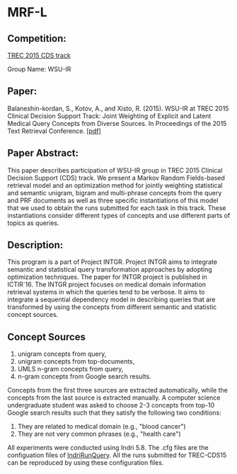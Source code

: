 # MRF-L

## Competition:
[TREC 2015 CDS track](http://www.trec-cds.org/2015.html)

Group Name: WSU-IR 

## Paper:
Balaneshin-kordan, S., Kotov, A., and Xisto, R. (2015). WSU-IR at TREC 2015 Clinical Decision Support
Track: Joint Weighting of Explicit and Latent Medical Query Concepts from Diverse Sources. In Proceedings
of the 2015 Text Retrieval Conference. [\[pdf\]](http://trec.nist.gov/pubs/trec24/papers/wsu_ir-CL.pdf)

## Paper Abstract:
This paper describes participation of WSU-IR group in TREC
2015 Clinical Decision Support (CDS) track. We present a Markov Random
Fields-based retrieval model and an optimization method for jointly
weighting statistical and semantic unigram, bigram and multi-phrase
concepts from the query and PRF documents as well as three specific
instantiations of this model that we used to obtain the runs submitted
for each task in this track. These instantiations consider different types
of concepts and use different parts of topics as queries.

## Description:
This program is a part of Project INTGR. Project INTGR aims to integrate semantic and statistical query transformation approaches by adopting optimization techniques. The paper for INTGR project is published in ICTIR\`16.
The INTGR project focuses on medical domain information retrieval systems in which the queries tend to be verbose. It aims to integrate a sequential dependency model in describing queries that are transformed by using the concepts from different semantic and statistic concept sources.

## Concept Sources
1. unigram concepts from query,
2. unigram concepts from top-documents,
3. UMLS n-gram concepts from query,
4. n-gram concepts from Google search results.

Concepts from the first three sources are extracted automatically, while the concepts from the last source is extracted manually. A computer science undergraduate student was asked to choose 2-3 concepts from top-10 Google search results such that they satisfy the following two conditions: 

1. They are related to medical domain (e.g., "blood cancer")
2. They are not very common phrases (e.g., "health care")

All experiments were conducted using Indri 5.8. The .cfg files are the configuation files of [IndriRunQuery](http://sourceforge.net/p/lemur/wiki/IndriRunQuery/). All the runs submitted for TREC-CDS15 can be reproduced by using these configuration files.
